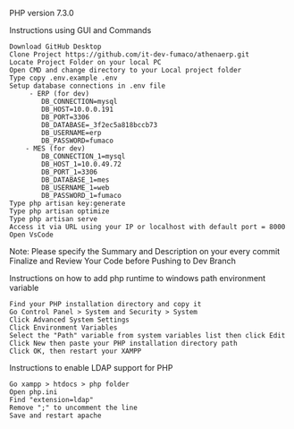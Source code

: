 PHP version 7.3.0

Instructions using GUI and Commands

    Download GitHub Desktop
    Clone Project https://github.com/it-dev-fumaco/athenaerp.git
    Locate Project Folder on your local PC
    Open CMD and change directory to your Local project folder
    Type copy .env.example .env
    Setup database connections in .env file
         - ERP (for dev)
            DB_CONNECTION=mysql
            DB_HOST=10.0.0.191
            DB_PORT=3306
            DB_DATABASE=_3f2ec5a818bccb73
            DB_USERNAME=erp
            DB_PASSWORD=fumaco
        - MES (for dev)
            DB_CONNECTION_1=mysql
            DB_HOST_1=10.0.49.72
            DB_PORT_1=3306
            DB_DATABASE_1=mes
            DB_USERNAME_1=web
            DB_PASSWORD_1=fumaco
    Type php artisan key:generate
    Type php artisan optimize
    Type php artisan serve
    Access it via URL using your IP or localhost with default port = 8000
    Open VsCode

Note: Please specify the Summary and Description on your every commit﻿ Finalize and Review Your Code before Pushing to Dev Branch

Instructions on how to add php runtime to windows path environment variable

    Find your PHP installation directory and copy it
    Go Control Panel > System and Security > System
    Click Advanced System Settings
    Click Environment Variables
    Select the "Path" variable from system variables list then click Edit
    Click New then paste your PHP installation directory path
    Click OK, then restart your XAMPP
    
Instructions to enable LDAP support for PHP

    Go xampp > htdocs > php folder
    Open php.ini
    Find "extension=ldap"
    Remove ";" to uncomment the line
    Save and restart apache
